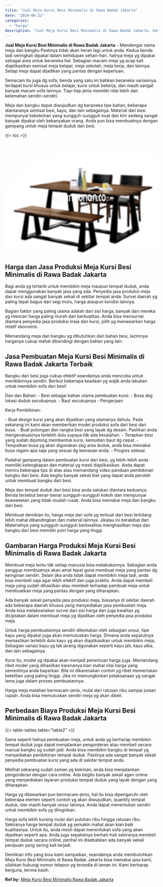 ```yaml
---
title: "Jual Meja Kursi Besi Minimalis di Rawa Badak Jakarta"
date: "2024-06-22"
categories: 
  - "harga"
description: "Jual Meja Kursi Besi Minimalis di Rawa Badak Jakarta. Demikian info yang bisa kami sampaikan, seandainya anda membutuhkan Meja Kursi Besi Minimalis di Rawa B..."
---
```


**Jual Meja Kursi Besi Minimalis di Rawa Badak Jakarta** – Mendengar nama meja dan bangku Pastinya tidak akan heran lagi untuk anda. Kedua benda tadi seringkali dipakai dalam kehidupan sehari-hari. halnya meja yg dipakai sebagai area untuk beraneka hal. Sebagian macam meja yg acap kali diaplikasikan semisal meja belajar, meja sekolah, meja kerja, dan lainnya. Setiap meja dapat dijadikan yang pantas dengan keperluan.

Semacam itu juga dg sofa, benda yang satu ini bahkan beraneka variasinya. terdapat kursi khusus untuk belajar, kursi untuk bekerja, dan masih sangat banyak macam sofa lainnya. Tiap-tiap jenis memiliki nilai lebih dan kelemahan sendiri-sendiri.

Meja dan bangku dapat diwujudkan dg beraneka tipe bahan, beberapa diantaranya semisal besi, kayu, dan lain sebagainya. Material dari besi mempunyai kekokohan yang sungguh-sungguh kuat dan kini sedang sangat banyak dipakai oleh kebanyakan orang. Anda pun bisa membuatnya dengan gampang untuk meja tempat duduk dan besi.

{{< toc >}}

![Jual Meja Kursi Besi Minimalis di Rawa Badak Jakarta](/images/jual-meja-besi-murah02.png)

## Harga dan Jasa Produksi Meja Kursi Besi Minimalis di Rawa Badak Jakarta

Bagi anda yg tertarik untuk membikin meja maupun tempat duduk, anda dapat menggunakan banyak jasa yang ada. Penyedia jasa produksi meja dan kursi ada sangat banyak sekali di sekitar tempat anda. Survei daerah yg paling tepat bagus dari segi mutu, harga ataupun kondisi lainnya.

Bagian faktor yang paling utama adalah dari sisi harga, banyak dari mereka yg mencari harga paling murah dan berkualitas. Anda bisa mensurvei diantara penyedia jasa produksi meja dan kursi, pilih yg menawarkan harga relatif ekonomis.

Memandang meja dan bangku yg dibutuhkan dari bahan besi, lazimnya harganya cukup mahal dibandingi dengan bahan yang lain.

## Jasa Pembuatan Meja Kursi Besi Minimalis di Rawa Badak Jakarta Terbaik

Bangku dari besi juga cukup efektif seandainya anda mencoba untuk membikinnya sendiri. Berikut beberapa keadaan yg wajib anda lakukan untuk membikin sofa dari besi!

Dan dan Bahan: - Besi sebagai bahan utama pembuatan kursi. - Busa sbg lokasi duduk secukupnya. - Baut secukupnya - Pengerjaan

Kerja Pembikinan:

\- Buat design kursi yang akan dijadikan yang utamanya dahulu. Pada sekarang ini kami akan memberikan model produksi sofa dari besi dan busa. - Buat potongan dan rangka besi yang layak dg desain. Pastikan anda mengevaluasinya terlebih dulu supaya tdk ada kesalahan. - Terapkan besi yang sudah dipotong membentuk kursi, kemudian baut dg cepat. - Tempatkan busa yg akan digunakan sbg area duduk, anda bisa memakai busa ragam apa saja yang sesuai dg kemauan anda. - Progres selesai.

Padahal gampang dalam pembuatan kursi dari besi, yg lebih-lebih anda memiliki kelengkapan dan material yg mesti diaplikasikan. Anda dapat meniru beberapa tips di atas atau memandang video panduan pembikinan bangku dari besi. Ada begitu banyak sekali kiat yang dapat anda peroleh untuk membuat bangku dari besi.

Meja dan tempat duduk dari besi bisa anda satukan diantara keduanya. Benda tersebut benar-benar sungguh-sungguh kokoh dan mempunyai keaweeetan yang tidak mudah rusak. Anda bisa memakai meja dan bangku dari besi.

Membuat demikian itu, harga meja dan sofa yg terbuat dari besi terbilang lebih mahal dibandingkan dari material lainnya. Jikalau ini berakibat dari Materialnya yang sungguh-sungguh berkwalitas menghasilkan meja dan bangku dari besi memiliki poin harga yang tinggi.

## Gambaran Harga Produksi Meja Kursi Besi Minimalis di Rawa Badak Jakarta

Membuat meja tentu tdk setiap manusia bisa melakukannya. Sebagian anda sanggup membuatnya akan amat tepat guna membuat meja yang pantas dg keinginan sendiri. Selain jika anda tidak dapat membikin meja tadi, anda bisa membeli saja agar lebih efektif dan juga praktis. Anda dapat membeli meja yang sudah dihasilkan atau membeli terhadap pembuat meja untuk membuatkan meja yang pantas dengan yang diharapkan.

Ada banyak sekali penyedia jasa produksi meja, biasanya di sekitar daerah ada beberapa daerah khusus yang menyediakan jasa pembuatan meja. Anda bisa melaksanakan survei dari sisi harga dan juga kwalitas yg diciptakan dalam membuat meja yg dijadikan oleh penyedia jasa produksi meja.

Untuk harga pembuatannya sendiri ditentukan oleh sebagian unsur, tipe kayu yang dipakai juga akan memutuskan harga. Dimana anda sepatutnya memastikan terlebih dulu kayu yg akan diaplikasikan untuk membikin meja, Sebagian variasi kayu yg tak jarang digunakan seperti kayu jati, kayu alba, dan lain sebagainya.

Kursi itu, model yg dipakai akan menjadi penentuan harga juga. Memandang ribet model yang dihasilkan karenanya kian mahal nilai harga yang semestinya anda bayarkan. Bila ini dikarenakan contoh yg ribet memerlukan ketelitian yang paling tinggi. Jika ini memungkinkan pelaksanaan yg sangat lama juga dalam proses pembuatannya.

Harga meja malahan bermacam-jenis, mulai dari ratusan ribu sampai jutaan rupiah. Anda bisa memutuskan sendiri meja yg akan dibeli.

## Perbedaan Biaya Produksi Meja Kursi Besi Minimalis di Rawa Badak Jakarta

{{< table-tables table="table2" >}}

Sama seperti halnya pembuatan meja, untuk anda yg berharap membikin tempat duduk juga dapat menjalankan pengorderan atau membeli secara manual bangku yg sudah jadi. Anda bisa membikin bangku di tempat yg menyediakan pembikinan tempat duduk. Pastinya ada sangat banyak sekali penyedia pembuatan kursi yang ada di sekitar tempat anda.

Melihat sekarang sudah zaman yg kekinian, anda bisa menjalankan pengorderan dengan cara online. Ada begitu banyak sekali agen online yang menyediakan layanan produksi tempat duduk yang layak dengan yang diharapkan.

Harga yg ditawarkan pun bermacam-jenis, hal itu bisa dipengaruhi oleh beberapa elemen seperti contoh yg akan diwujudkan, quantity tempat duduk, dan masih banyak unsur lainnya. Anda dapat menentukan sendiri untuk membikin sofa yg diinginkan.

Harga sofa lebih kurang mulai dari puluhan ribu hingga ratusan ribu. Sekiranya harga tempat duduk yg semakin mahal akan kian baik kualitasnya. Untuk itu, anda mesti dapat menentukan sofa yang akan dijadikan seperti apa. Anda juga sepatutnya berhati-hati sekiranya membeli tempat duduk secara online, perihal ini disebabkan ada banyak sekali penipuan yang sering kali terjadi.

Demikian info yang bisa kami sampaikan, seandainya anda membutuhkan Meja Kursi Besi Minimalis di Rawa Badak Jakarta bisa memakai jasa kami, silahkan hubungi nomor telepon yg tersedia di laman ini. Kami berharap berguna, terima kasih.

**Ref by:** [Meja Kursi Besi Minimalis Rawa Badak Jakarta](https://id.wikipedia.org/wiki/Meja)

